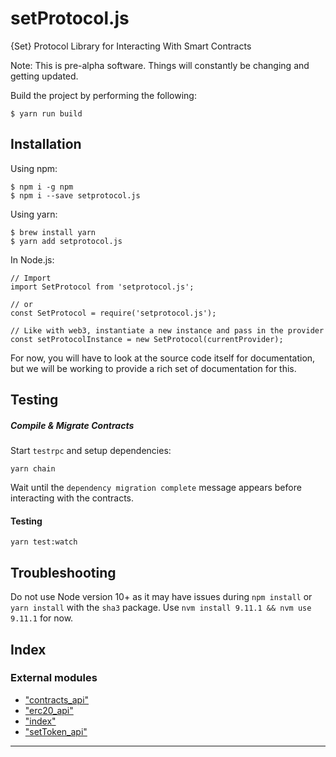 
setProtocol.js
==============

{Set} Protocol Library for Interacting With Smart Contracts

Note: This is pre-alpha software. Things will constantly be changing and getting updated.

Build the project by performing the following:

    $ yarn run build
    

Installation
------------

Using npm:

    $ npm i -g npm
    $ npm i --save setprotocol.js
    

Using yarn:

    $ brew install yarn
    $ yarn add setprotocol.js
    

In Node.js:

    // Import
    import SetProtocol from 'setprotocol.js';
    
    // or
    const SetProtocol = require('setprotocol.js');
    
    // Like with web3, instantiate a new instance and pass in the provider
    const setProtocolInstance = new SetProtocol(currentProvider);
    

For now, you will have to look at the source code itself for documentation, but we will be working to provide a rich set of documentation for this.

Testing
-------

##### Compile & Migrate Contracts

Start `testrpc` and setup dependencies:

    yarn chain
    

Wait until the `dependency migration complete` message appears before interacting with the contracts.

#### Testing

    yarn test:watch
    

Troubleshooting
---------------

Do not use Node version 10+ as it may have issues during `npm install` or `yarn install` with the `sha3` package. Use `nvm install 9.11.1 && nvm use 9.11.1` for now.

## Index

### External modules

* ["contracts_api"](modules/_contracts_api_.md)
* ["erc20_api"](modules/_erc20_api_.md)
* ["index"](modules/_index_.md)
* ["setToken_api"](modules/_settoken_api_.md)

---

